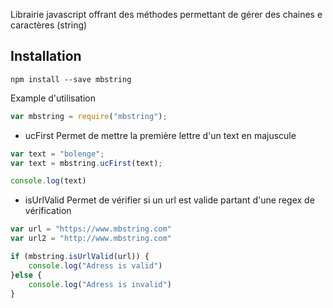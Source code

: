 Librairie javascript offrant des méthodes permettant de gérer des chaines e caractères (string)

## Installation

`npm install --save mbstring`

Example d'utilisation

```js
var mbstring = require("mbstring");

```

- ucFirst
Permet de mettre la première lettre d'un text en majuscule
```js
var text = "bolenge";
var text = mbstring.ucFirst(text);

console.log(text)
```

- isUrlValid
Permet de vérifier si un url est valide partant d'une regex de vérification
```js
var url = "https://www.mbstring.com"
var url2 = "http://www.mbstring.com"

if (mbstring.isUrlValid(url)) {
    console.log("Adress is valid")
}else {
    console.log("Adress is invalid")
}

```